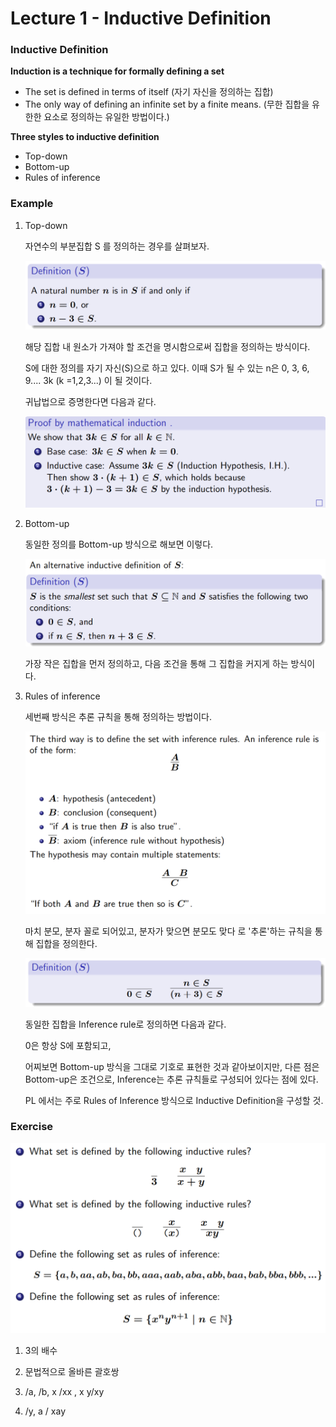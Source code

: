 # Lecture 1 - Inductive Definition



### Inductive Definition



**Induction is a technique for formally defining a set**

- The set is defined in terms of itself (자기 자신을 정의하는 집합)
- The only way of defining an infinite set by a finite means. (무한 집합을 유한한 요소로 정의하는 유일한 방법이다.)

**Three styles to inductive definition**

- Top-down
- Bottom-up
- Rules of inference



### Example

1. Top-down

   자연수의 부분집합 S 를 정의하는 경우를 살펴보자.

   ![image-20200121111229849](.\images\image-20200121111229849.png)

   해당 집합 내 원소가 가져야 할 조건을 명시함으로써 집합을 정의하는 방식이다.

   

   S에 대한 정의를 자기 자신(S)으로 하고 있다. 이때 S가 될 수 있는 n은 0, 3, 6, 9.... 3k (k =1,2,3...) 이 될 것이다.

   귀납법으로 증명한다면 다음과 같다.

   ![image-20200121111414867](.\images\image-20200121111414867.png)

   

2. Bottom-up

   동일한 정의를 Bottom-up 방식으로 해보면 이렇다.

   ![image-20200121111830001](.\images\image-20200121111830001.png)

   가장 작은 집합을 먼저 정의하고, 다음 조건을 통해 그 집합을 커지게 하는 방식이다.

   

3. Rules of inference

   세번째 방식은 추론 규칙을 통해 정의하는 방법이다.

   ![image-20200121112702089](.\images\image-20200121112702089.png)

   마치 분모, 분자 꼴로 되어있고, 분자가 맞으면 분모도 맞다 로 '추론'하는 규칙을 통해 집합을 정의한다.

   

   ![image-20200121112902955](.\images\image-20200121112902955.png)

   동일한 집합을 Inference rule로 정의하면 다음과 같다.

   0은 항상 S에 포함되고, 

   어찌보면 Bottom-up 방식을 그대로 기호로 표현한 것과 같아보이지만, 다른 점은 Bottom-up은 조건으로, Inference는 추론 규칙들로 구성되어 있다는 점에 있다.

   PL 에서는 주로 Rules of Inference 방식으로 Inductive Definition을 구성할 것.



### Exercise

![image-20200121114309660](.\images\image-20200121114309660.png)

1) 3의 배수

2) 문법적으로 올바른 괄호쌍 

3) /a, /b, x /xx , x y/xy

4) /y, a / xay



